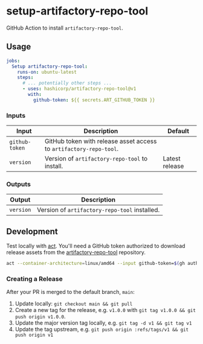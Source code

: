 # setup-artifactory-repo-tool

GitHub Action to install `artifactory-repo-tool`.

## Usage

```yaml
jobs:
  Setup artifactory-repo-tool:
    runs-on: ubuntu-latest
    steps:
      # ... potentially other steps ...
      - uses: hashicorp/artifactory-repo-tool@v1
        with:
          github-token: ${{ secrets.ART_GITHUB_TOKEN }}
```

### Inputs

| Input          | Description                                                        | Default        |
| -------------- | ------------------------------------------------------------------ | -------------- |
| `github-token` | GitHub token with release asset access to `artifactory-repo-tool`. |                |
| `version`      | Version of `artifactory-repo-tool` to install.                     | Latest release |

### Outputs

| Output    | Description                         |
| --------- | ----------------------------------- |
| `version` | Version of `artifactory-repo-tool` installed. |

## Development

Test locally with [act](https://github.com/nektos/act). You'll need a GitHub
token authorized to download release assets from the
[artifactory-repo-tool](https://github.com/hashicorp/artifactory-repo-tool) repository.

```bash
act --container-architecture=linux/amd64 --input github-token=$(gh auth token) workflow_dispatch
```

### Creating a Release

After your PR is merged to the default branch, `main`:

1. Update locally: `git checkout main && git pull`
1. Create a new tag for the release, e.g. `v1.0.0` with `git tag v1.0.0 && git push origin v1.0.0`.
1. Update the major version tag locally, e.g. `git tag -d v1 && git tag v1`
1. Update the tag upstream, e.g. `git push origin :refs/tags/v1 && git push origin v1`
